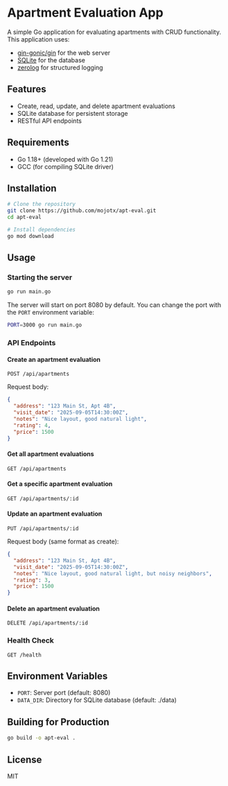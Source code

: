# Apartment Evaluation App

A simple Go application for evaluating apartments with CRUD functionality. This application uses:

- [gin-gonic/gin](https://github.com/gin-gonic/gin) for the web server
- [SQLite](https://www.sqlite.org/) for the database
- [zerolog](https://github.com/rs/zerolog) for structured logging

## Features

- Create, read, update, and delete apartment evaluations
- SQLite database for persistent storage
- RESTful API endpoints

## Requirements

- Go 1.18+ (developed with Go 1.21)
- GCC (for compiling SQLite driver)

## Installation

```bash
# Clone the repository
git clone https://github.com/mojotx/apt-eval.git
cd apt-eval

# Install dependencies
go mod download
```

## Usage

### Starting the server

```bash
go run main.go
```

The server will start on port 8080 by default. You can change the port with the `PORT` environment variable:

```bash
PORT=3000 go run main.go
```

### API Endpoints

#### Create an apartment evaluation

```text
POST /api/apartments
```

Request body:

```json
{
  "address": "123 Main St, Apt 4B",
  "visit_date": "2025-09-05T14:30:00Z",
  "notes": "Nice layout, good natural light",
  "rating": 4,
  "price": 1500
}
```

#### Get all apartment evaluations

```text
GET /api/apartments
```

#### Get a specific apartment evaluation

```text
GET /api/apartments/:id
```

#### Update an apartment evaluation

```text
PUT /api/apartments/:id
```

Request body (same format as create):

```json
{
  "address": "123 Main St, Apt 4B",
  "visit_date": "2025-09-05T14:30:00Z",
  "notes": "Nice layout, good natural light, but noisy neighbors",
  "rating": 3,
  "price": 1500
}
```

#### Delete an apartment evaluation

```text
DELETE /api/apartments/:id
```

### Health Check

```text
GET /health
```

## Environment Variables

- `PORT`: Server port (default: 8080)
- `DATA_DIR`: Directory for SQLite database (default: ./data)

## Building for Production

```bash
go build -o apt-eval .
```

## License

MIT
